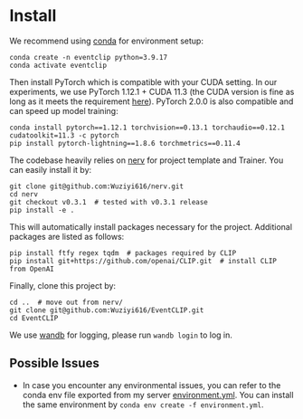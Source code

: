 # Install

We recommend using [conda](https://docs.conda.io/projects/conda/en/latest/user-guide/install/index.html) for environment setup:

```
conda create -n eventclip python=3.9.17
conda activate eventclip
```

Then install PyTorch which is compatible with your CUDA setting.
In our experiments, we use PyTorch 1.12.1 + CUDA 11.3 (the CUDA version is fine as long as it meets the requirement [here](https://pytorch.org/get-started/previous-versions/)).
PyTorch 2.0.0 is also compatible and can speed up model training:

```
conda install pytorch==1.12.1 torchvision==0.13.1 torchaudio==0.12.1 cudatoolkit=11.3 -c pytorch
pip install pytorch-lightning==1.8.6 torchmetrics==0.11.4
```

The codebase heavily relies on [nerv](https://github.com/Wuziyi616/nerv) for project template and Trainer.
You can easily install it by:

```
git clone git@github.com:Wuziyi616/nerv.git
cd nerv
git checkout v0.3.1  # tested with v0.3.1 release
pip install -e .
```

This will automatically install packages necessary for the project.
Additional packages are listed as follows:

```
pip install ftfy regex tqdm  # packages required by CLIP
pip install git+https://github.com/openai/CLIP.git  # install CLIP from OpenAI
```

Finally, clone this project by:

```
cd ..  # move out from nerv/
git clone git@github.com:Wuziyi616/EventCLIP.git
cd EventCLIP
```

We use [wandb](https://wandb.ai/) for logging, please run `wandb login` to log in.

## Possible Issues

-   In case you encounter any environmental issues, you can refer to the conda env file exported from my server [environment.yml](../environment.yml).
    You can install the same environment by `conda env create -f environment.yml`.
